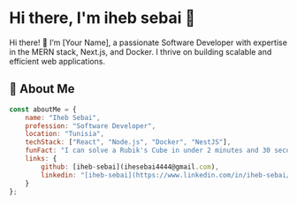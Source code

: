 # Hi there, I'm iheb sebai 👋

Hi there! 👋 I’m [Your Name], a passionate Software Developer with expertise in the MERN stack, Next.js, and Docker. I thrive on building scalable and efficient web applications.

## 🚀 About Me

```javascript
const aboutMe = {
    name: "Iheb Sebai",
    profession: "Software Developer",
    location: "Tunisia",
    techStack: ["React", "Node.js", "Docker", "NestJS"],
    funFact: "I can solve a Rubik's Cube in under 2 minutes and 30 seconds!",
    links: {
        github: [iheb-sebai](ihesebai4444@gmail.com),
        linkedin: "[iheb-sebai](https://www.linkedin.com/in/iheb-sebai/)"
    }
};
```
<!--
**iheb-sebai/iheb-sebai** is a ✨ _special_ ✨ repository because its `README.md` (this file) appears on your GitHub profile.

Here are some ideas to get you started:

- 🔭 I’m currently working on ...
- 🌱 I’m currently learning ...
- 👯 I’m looking to collaborate on ...
- 🤔 I’m looking for help with ...
- 💬 Ask me about ...
- 📫 How to reach me: ...
- 😄 Pronouns: ...
- ⚡ Fun fact: ...
-->
